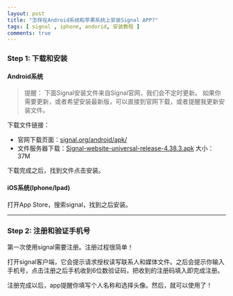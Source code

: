 ```yaml
---
layout: post
title: "怎样在Android系统和苹果系统上安装Signal APP?"
tags: [ signal , iphone, andorid, 安装教程 ]
comments: true
---
```

### Step 1: 下载和安装

#### Android系统

> 提醒：
> 下面Signal安装文件来自Signal官网，我们会不定时更新。
> 如果你需要更新，或者希望安装最新版，可以直接到官网下载，或者提醒我更新安装文件。

下载文件链接：

- 官网下载页面：[signal.org/android/apk/][online] 
- 文件服务器下载：[Signal-website-universal-release-4.38.3.apk][signal@w8] 大小：37M

下载完成之后，找到文件点击安装。

#### iOS系统(Iphone/Ipad)

打开App Store，搜索signal，找到之后安装。

<hr>

### Step 2: 注册和验证手机号

第一次使用signal需要注册。注册过程很简单！

打开signal客户端，它会提示请求授权读写联系人和媒体文件。之后会提示你输入手机号，点击注册之后手机收到6位数验证码，把收到的注册码填入即完成注册。

注册完成以后，app提醒你填写个人名称和选择头像。然后，就可以使用了！

[signal@w8]:<https://w8.undervineyard.com/Signal-website-universal-release-4.38.3.apk>
[online]:<https://signal.org/android/apk/>